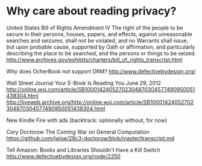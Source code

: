# Why care about reading privacy?

United States Bill of Rights 
Amendment IV 
The right of the people to be secure in their persons, houses, papers, and
effects, against unreasonable searches and seizures, shall not be violated,
and no Warrants shall issue, but upon probable cause, supported by Oath or
affirmation, and particularly describing the place to be searched, and the
persons or things to be seized. 
http://www.archives.gov/exhibits/charters/bill_of_rights_transcript.html


Why does OcherBook not support DRM? 
http://www.defectivebydesign.org/


Wall Street Journal 
Your E-Book Is Reading You 
June 29, 2012 
http://online.wsj.com/article/SB10001424052702304870304577490950051438304.html 
http://liveweb.archive.org/http://online.wsj.com/article/SB10001424052702304870304577490950051438304.html


New Kindle Fire with ads (backtrack: optionally without, for now)


Cory Doctorow 
The Coming War on General Computation 
https://github.com/jwise/28c3-doctorow/blob/master/transcript.md


Tell Amazon: Books and Libraries Shouldn't Have a Kill Switch 
http://www.defectivebydesign.org/node/2250

